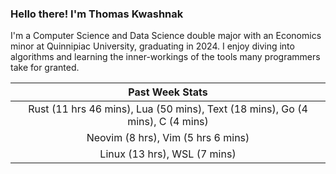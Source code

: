 
### Hello there! I'm Thomas Kwashnak

I'm a Computer Science and Data Science double major with an Economics
minor at Quinnipiac University, graduating in 2024.
I enjoy diving into algorithms and learning the inner-workings of the tools
many programmers take for granted.

| Past Week Stats |
| :---: |
| Rust (11 hrs 46 mins), Lua (50 mins), Text (18 mins), Go (4 mins), C (4 mins) |
| Neovim (8 hrs), Vim (5 hrs 6 mins) |
| Linux (13 hrs), WSL (7 mins) |


